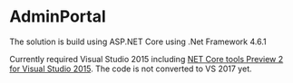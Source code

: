 # AdminPortal
The solution is build using ASP.NET Core using .Net Framework 4.6.1  

Currently required Visual Studio 2015 including [NET Core tools Preview 2 for Visual Studio 2015](https://go.microsoft.com/fwlink/?LinkID=827546).
The code is not converted to VS 2017 yet.
